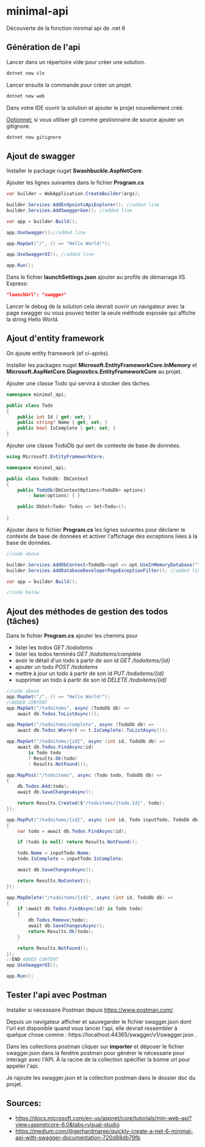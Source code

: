 # minimal-api

Découverte de la fonction minimal api de .net 6

## Génération de l'api

Lancer dans un répertoire vide pour créer une solution.

```bash
dotnet new sln
```

Lancer ensuite la commande pour créer un projet.

```bash
dotnet new web
```

Dans votre IDE ouvrir la solution et ajouter le projet nouvellement créé.

<u>Optionnel:</u> si vous utiliser git comme gestionnaire de source ajouter un gitignore.

```bash
dotnet new gitignore
```

## Ajout de swagger

Installer le package nuget **Swashbuckle.AspNetCore**.

Ajouter les lignes suivantes dans le fichier **Program.cs**

```c#
var builder = WebApplication.CreateBuilder(args);

builder.Services.AddEndpointsApiExplorer(); //added line
builder.Services.AddSwaggerGen(); //added line

var app = builder.Build();

app.UseSwagger();//added line

app.MapGet("/", () => "Hello World!");

app.UseSwaggerUI(); //added line

app.Run();
```

Dans le fichier **launchSettings.json** ajouter au profile de démarrage IIS Express:

```json
"launchUrl": "swagger"
```

Lancer le debug de la solution cela devrait ouvrir un navigateur avec la page swagger ou vous pouvez tester la seule méthode exposée qui affiche la string Hello World.

## Ajout d'entity framework

On ajoute  entity framework (ef ci-après).

Installer les packages nuget **Microsoft.EntityFrameworkCore.InMemory** et **Microsoft.AspNetCore.Diagnostics.EntityFrameworkCore** au projet.

Ajouter une classe Todo qui servira à stocker des tâches.

```c#
namespace minimal_api;

public class Todo
{
    public int Id { get; set; }
    public string? Name { get; set; }
    public bool IsComplete { get; set; }
}
```

Ajouter une classe TodoDb qui sert de contexte de base de données.

```c#
using Microsoft.EntityFrameworkCore;

namespace minimal_api;

public class TodoDb: DbContext
{
    public TodoDb(DbContextOptions<TodoDb> options)
        : base(options) { }

    public DbSet<Todo> Todos => Set<Todo>();
    
}
```

Ajouter dans le fichier **Program.cs** les lignes suivantes pour déclarer le contexte de base de données et activer l'affichage des exceptions  liées à la base de données.

```c#
//code above

builder.Services.AddDbContext<TodoDb>(opt => opt.UseInMemoryDatabase("TodoList")); //added line
builder.Services.AddDatabaseDeveloperPageExceptionFilter(); //added line

var app = builder.Build();

//code below
```

## Ajout des méthodes de gestion des todos (tâches)

Dans le fichier **Program.cs** ajouter les chemins pour

- lister les todos *GET /todoitems*
- lister les todos terminés  *GET /todoitems/complete*
- avoir le détail d'un todo à partir de son id *GET /todoitems/{id}*
- ajouter un todo *POST /todoitems*
- mettre à jour un todo à partir de son id *PUT /todoitems/{id}*
- supprimer un todo à partir de son id *DELETE /todoitems/{id}*

```c#
//code above
app.MapGet("/", () => "Hello World!");
//ADDED CONTENT
app.MapGet("/todoitems", async (TodoDb db) =>
    await db.Todos.ToListAsync());

app.MapGet("/todoitems/complete", async (TodoDb db) =>
    await db.Todos.Where(t => t.IsComplete).ToListAsync());

app.MapGet("/todoitems/{id}", async (int id, TodoDb db) =>
    await db.Todos.FindAsync(id)
        is Todo todo
        ? Results.Ok(todo)
        : Results.NotFound());

app.MapPost("/todoitems", async (Todo todo, TodoDb db) =>
{
    db.Todos.Add(todo);
    await db.SaveChangesAsync();

    return Results.Created($"/todoitems/{todo.Id}", todo);
});

app.MapPut("/todoitems/{id}", async (int id, Todo inputTodo, TodoDb db) =>
{
    var todo = await db.Todos.FindAsync(id);

    if (todo is null) return Results.NotFound();

    todo.Name = inputTodo.Name;
    todo.IsComplete = inputTodo.IsComplete;

    await db.SaveChangesAsync();

    return Results.NoContent();
});

app.MapDelete("/todoitems/{id}", async (int id, TodoDb db) =>
{
    if (await db.Todos.FindAsync(id) is Todo todo)
    {
        db.Todos.Remove(todo);
        await db.SaveChangesAsync();
        return Results.Ok(todo);
    }

    return Results.NotFound();
});
//END ADDED CONTENT
app.UseSwaggerUI();

app.Run();
```

## Tester l'api avec Postman

Installer si nécessaire Postman depuis https://www.postman.com/.

Depuis un navigateur afficher et sauvegarder le fichier swagger.json dont l'url est disponible quand vous lancer l'api, elle devrait ressembler à quelque chose comme : https://localhost:44365/swagger/v1/swagger.json .

Dans les collections postman cliquer sur **importer** et déposer le fichier swagger.json dans la fenêtre postman pour générer le nécessaire pour interagir avec l'API. À la racine de la collection spécifier la bonne url pour appeler l'api.

Je rajoute les swagger.json et la collection postman dans le dossier doc du projet.

## Sources: 

- https://docs.microsoft.com/en-us/aspnet/core/tutorials/min-web-api?view=aspnetcore-6.0&tabs=visual-studio
- https://medium.com/@gerhardmaree/quickly-create-a-net-6-minimal-api-with-swagger-documentation-720d88db79fb